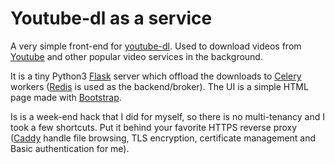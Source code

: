 # Youtube-dl as a service

A very simple front-end for [youtube-dl](https://youtube-dl.org/). Used to download videos from [Youtube](https://www.youtube.com/) and other popular video services in the background.

It is a tiny Python3 [Flask](https://flask.palletsprojects.com/en/2.0.x/) server which offload the downloads to [Celery](https://docs.celeryproject.org/en/stable/index.html) workers ([Redis](https://redis.io/) is used as the backend/broker). The UI is a simple HTML page made with [Bootstrap](https://getbootstrap.com/).

Is is a week-end hack that I did for myself, so there is no multi-tenancy and I took a few shortcuts. Put it behind your favorite
HTTPS reverse proxy ([Caddy](https://caddyserver.com/) handle file browsing, TLS encryption, certificate management and Basic authentication for me).
